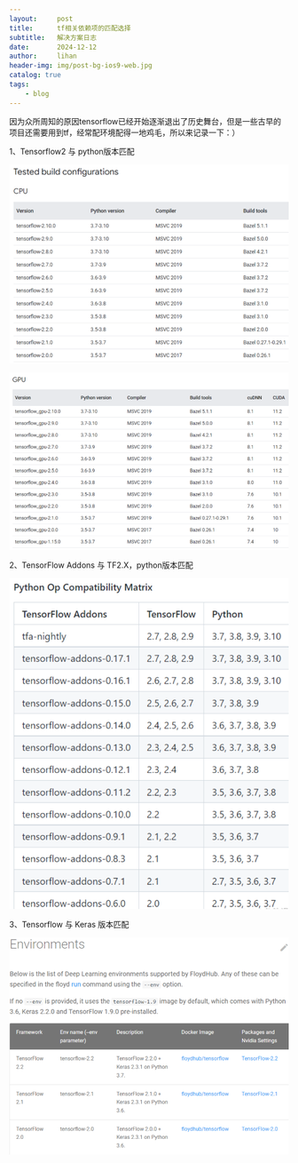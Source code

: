 ```yaml
---
layout:     post
title:      tf相关依赖项的匹配选择
subtitle:   解决方案日志
date:       2024-12-12
author:     lihan
header-img: img/post-bg-ios9-web.jpg
catalog: true
tags:
    - blog
---
```


因为众所周知的原因tensorflow已经开始逐渐退出了历史舞台，但是一些古早的项目还需要用到tf，经常配环境配得一地鸡毛，所以来记录一下：）

1、Tensorflow2 与 python版本匹配

![](img/image.png)

![](img/image-1.png)

2、TensorFlow Addons 与 TF2.X，python版本匹配

![](img/image-2.png)

3、Tensorflow 与 Keras 版本匹配

![](img/image-3.png)